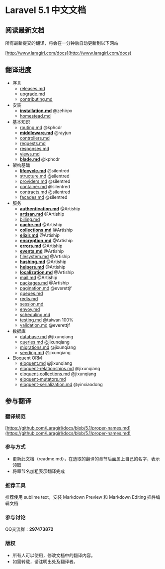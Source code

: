 # Laravel 5.1 中文文档

## 阅读最新文档

所有最新提交的翻译，将会在一分钟后自动更新到以下网站

[http://www.laragirl.com/docs](http://www.laragirl.com/docs)

## 翻译进度

- 序言
    - [releases.md](https://github.com/Laragirl/docs/blob/5.1/releases.md) 
    - [upgrade.md](https://github.com/Laragirl/docs/blob/5.1/upgrade.md) 
    - [contributing.md](https://github.com/Laragirl/docs/blob/5.1/contributions.md)
- 安装
    - [**installation.md**](https://github.com/Laragirl/docs/blob/5.1/installation.md) @zehirpx
    - [homestead.md](https://github.com/Laragirl/docs/blob/5.1/homestead.md) 
- 基本知识
    - [routing.md](https://github.com/Laragirl/docs/blob/5.1/routing.md) @kphcdr
    - [**middleware.md**](https://github.com/Laragirl/docs/blob/5.1/middleware.md) @rayjun
    - [controllers.md](https://github.com/Laragirl/docs/blob/5.1/controllers.md) 
    - [requests.md](https://github.com/Laragirl/docs/blob/5.1/requests.md) 
    - [responses.md](https://github.com/Laragirl/docs/blob/5.1/responses.md)
    - [views.md](https://github.com/Laragirl/docs/blob/5.1/views.md)
    - [**blade.md**](https://github.com/Laragirl/docs/blob/5.1/blade.md) @kphcdr
- 架构基础
    - [**lifecycle.md**](https://github.com/Laragirl/docs/blob/5.1/lifecycle.md) @silentred
    - [structure.md](https://github.com/Laragirl/docs/blob/5.1/structure.md) @silentred
    - [providers.md](https://github.com/Laragirl/docs/blob/5.1/providers.md) @silentred
    - [container.md](https://github.com/Laragirl/docs/blob/5.1/container.md) @silentred
    - [contracts.md](https://github.com/Laragirl/docs/blob/5.1/contracts.md) @silentred
    - [facades.md](https://github.com/Laragirl/docs/blob/5.1/facades.md) @silentred
- 服务
    - [**authentication.md**](https://github.com/Laragirl/docs/blob/5.1/authentication.md) @Artiship
    - [**artisan.md**](https://github.com/Laragirl/docs/blob/5.1/artisan.md)  @Artiship
    - [billing.md](https://github.com/Laragirl/docs/blob/5.1/billing.md)
    - [**cache.md**](https://github.com/Laragirl/docs/blob/5.1/cache.md)  @Artiship
    - [**collections.md**](https://github.com/Laragirl/docs/blob/5.1/collections.md) @Artiship
    - [**elixir.md**](https://github.com/Laragirl/docs/blob/5.1/elixir.md) @Artiship
    - [**encryption.md**](https://github.com/Laragirl/docs/blob/5.1/encryption.md) @Artiship
    - [**errors.md**](https://github.com/Laragirl/docs/blob/5.1/errors.md) @Artiship
    - [**events.md**](https://github.com/Laragirl/docs/blob/5.1/events.md) @Artiship
    - [filesystem.md](https://github.com/Laragirl/docs/blob/5.1/filesystem.md) @Artiship
    - [**hashing.md**](https://github.com/Laragirl/docs/blob/5.1/hashing.md) @Artiship
    - [**helpers.md**](https://github.com/Laragirl/docs/blob/5.1/helpers.md) @Artiship
    - [**localization.md**](https://github.com/Laragirl/docs/blob/5.1/localization.md) @Artiship
    - [mail.md](https://github.com/Laragirl/docs/blob/5.1/mail.md) @Artiship
    - [packages.md](https://github.com/Laragirl/docs/blob/5.1/packages.md) @Artiship
    - [pagination.md](https://github.com/Laragirl/docs/blob/5.1/pagination.md) @everettjf
    - [queues.md](https://github.com/Laragirl/docs/blob/5.1/queues.md)
    - [redis.md](https://github.com/Laragirl/docs/blob/5.1/redis.md)
    - [session.md](https://github.com/Laragirl/docs/blob/5.1/session.md)
    - [envoy.md](https://github.com/Laragirl/docs/blob/5.1/envoy.md)
    - [scheduling.md](https://github.com/Laragirl/docs/blob/5.1/scheduling.md)
    - [testing.md](https://github.com/Laragirl/docs/blob/5.1/testing.md) @taiwan 100%
    - [validation.md](https://github.com/Laragirl/docs/blob/5.1/validation.md) @everettjf
- 数据库
    - [database.md](https://github.com/Laragirl/docs/blob/5.1/database.md)  @jixunqiang
    - [queries.md](https://github.com/Laragirl/docs/blob/5.1/queries.md) @jixunqiang
    - [migrations.md](https://github.com/Laragirl/docs/blob/5.1/migrations.md) @jixunqiang
    - [seeding.md](https://github.com/Laragirl/docs/blob/5.1/seeding.md) @jixunqiang
- Eloquent ORM
    - [eloquent.md](https://github.com/Laragirl/docs/blob/5.1/eloquent.md)  @jixunqiang 
    - [eloquent-relationships.md](https://github.com/Laragirl/docs/blob/5.1/eloquent-relationships.md)  @jixunqiang
    - [eloquent-collections.md](https://github.com/Laragirl/docs/blob/5.1/eloquent-collections.md)  @jixunqiang
    - [eloquent-mutators.md](https://github.com/Laragirl/docs/blob/5.1/eloquent-mutators.md)  
    - [eloquent-serialization.md](https://github.com/Laragirl/docs/blob/5.1/eloquent-serialization.md)  @yinxiaodong

## 参与翻译

### 翻译规范

[https://github.com/Laragirl/docs/blob/5.1/proper-names.md](https://github.com/Laragirl/docs/blob/5.1/proper-names.md)

### 参与方式

- 更新此文档（readme.md），在选取的翻译的章节后面属上自己的名字，表示领取
- 将章节名加粗表示翻译完成

### 推荐工具

推荐使用 sublime text，安装 Markdown Preview 和 Markdown Editing 插件编辑文档

### 参与讨论

QQ交流群：**297473872**

### 版权

- 所有人可以使用，修改文档中的翻译内容。
- 如需转载，请注明出处及翻译者。

